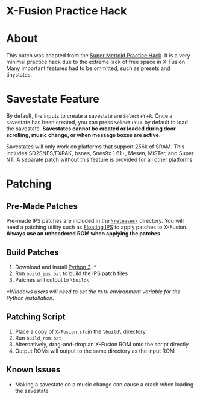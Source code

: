 # X-Fusion Practice Hack

# About

This patch was adapted from the [Super Metroid Practice Hack](https://github.com/tewtal/sm_practice_hack). It is a very minimal practice hack due to the extreme lack of free space in X-Fusion. Many important features had to be ommitted, such as presets and tinystates.

# Savestate Feature

By default, the inputs to create a savestate are `Select`+`Y`+`R`. Once a savestate has been created, you can press `Select`+`Y`+`L` by default to load the savestate. **Savestates cannot be created or loaded during door scrolling, music change, or when message boxes are active.**

Savestates will only work on platforms that support 256k of SRAM. This includes SD2SNES/FXPAK, bsnes, Snes9x 1.61+, Mesen, MiSTer, and Super NT. A separate patch without this feature is provided for all other platforms.

# Patching

## Pre-Made Patches

Pre-made IPS patches are included in the [`\releases\`](https://github.com/InsaneFirebat/X-Fusion-Practice/tree/main/releases) directory. You will need a patching utility such as [Floating IPS](https://github.com/Alcaro/Flips) to apply patches to X-Fusion. **Always use an unheadered ROM when applying the patches.**

## Build Patches

1. Download and install [Python 3](https://python.org). \*
2. Run `build_ips.bat` to build the IPS patch files
4. Patches will output to `\build\`

_\*Windows users will need to set the `PATH` environment variable for the Python installation._

## Patching Script

1. Place a copy of `X-Fusion.sfc`in the `\build\` directory
2. Run `build_rom.bat`
3. Alternatively, drag-and-drop an X-Fusion ROM onto the script directly
4. Output ROMs will output to the same directory as the input ROM

## Known Issues

- Making a savestate on a music change can cause a crash when loading the savestate
